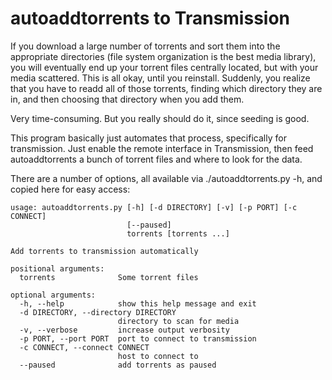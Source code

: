 autoaddtorrents to Transmission
===============================

If you download a large number of torrents and sort them into the appropriate directories (file system organization is the best media library), you will eventually end up your torrent files centrally located, but with your media scattered. This is all okay, until you reinstall. Suddenly, you realize that you have to readd all of those torrents, finding which directory they are in, and then choosing that directory when you add them.

Very time-consuming. But you really should do it, since seeding is good.

This program basically just automates that process, specifically for transmission. Just enable the remote interface in Transmission, then feed autoaddtorrents a bunch of torrent files and where to look for the data.

There are a number of options, all available via ./autoaddtorrents.py -h, and copied here for easy access:

    usage: autoaddtorrents.py [-h] [-d DIRECTORY] [-v] [-p PORT] [-c CONNECT]
                              [--paused]
                              torrents [torrents ...]

    Add torrents to transmission automatically

    positional arguments:
      torrents              Some torrent files

    optional arguments:
      -h, --help            show this help message and exit
      -d DIRECTORY, --directory DIRECTORY
                            directory to scan for media
      -v, --verbose         increase output verbosity
      -p PORT, --port PORT  port to connect to transmission
      -c CONNECT, --connect CONNECT
                            host to connect to
      --paused              add torrents as paused
